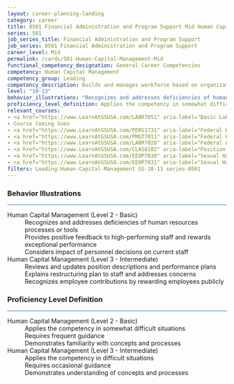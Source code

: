 ```yaml
---
layout: career-planning-landing
category: career
title: 0501 Financial Administration and Program Support Mid Human Capital Management
series: 501
job_series_title: Financial Administration and Program Support
job_series: 0501 Financial Administration and Program Support
career_level: Mid
permalink: /cards/501-Human-Capital-Management-Mid
functional_competency_designation: General Career Competencies
competency: Human Capital Management
competency_group: Leading
competency_description: Builds and manages workforce based on organizational goals, budget considerations, and staffing needs; ensures that employees are appropriately recruited, selected, appraised, and rewarded; takes action to address performance problems; manages a multi-sector workforce and a variety of work situations
level: "10-13"
behavior_illustrations: "Recognizes and addresses deficiencies of human resources processes or tools ? Provides positive feedback to high-performing staff and rewards exceptional performance ? Considers impact of personnel decisions on current staff ? Reviews and updates position descriptions and performance plans ? Explains restructuring plan to staff and addresses concerns ? Recognizes employee contributions by rewarding employees publicly"
proficiency_level_definition: Applies the competency in somewhat difficult situations ? Requires frequent guidance ? Demonstrates familiarity with concepts and processes ? Applies the competency in difficult situations ? Requires occasional guidance ? Demonstrates understanding of concepts and processes
relevant_courses: 
- <a href="https://www.LearnAtGSUSA.com/LABR7051" aria-label="Basic Labor Relations (LABR7051) - https://www.LearnAtGSUSA.com/LABR7051">Basic Labor Relations (LABR7051)</a>, GSU
- Course Coming Soon
- <a href="https://www.LearnAtGSUSA.com/PERS1731" aria-label="Federal Human Resources Management (PERS1731) Self-Paced - https://www.LearnAtGSUSA.com/PERS1731">Federal Human Resources Management (PERS1731) Self-Paced</a>, GSU
- <a href="https://www.LearnAtGSUSA.com/PMGT7011" aria-label="Federal Human Resources Management (PMGT7011) - https://www.LearnAtGSUSA.com/PMGT7011">Federal Human Resources Management (PMGT7011)</a>, GSU
- <a href="https://www.LearnAtGSUSA.com/LABR7020" aria-label="Federal Labor Relations (Basic) (LABR7020) - https://www.LearnAtGSUSA.com/LABR7020">Federal Labor Relations (Basic) (LABR7020)</a>, GSU
- <a href="https://www.LearnAtGSUSA.com/CLAS8102" aria-label="Position Classification for Supervisors and Administrative Staff (CLAS8102) - https://www.LearnAtGSUSA.com/CLAS8102">Position Classification for Supervisors and Administrative Staff (CLAS8102)</a>, GSU
- <a href="https://www.LearnAtGSUSA.com/EEOP7030" aria-label="Sexual Harassment Prevention for Employees (EEOP7030) - https://www.LearnAtGSUSA.com/EEOP7030">Sexual Harassment Prevention for Employees (EEOP7030)</a>, GSU
- <a href="https://www.LearnAtGSUSA.com/EEOP7031" aria-label="Sexual Harassment Prevention for Supervisors (EEOP7031) - https://www.LearnAtGSUSA.com/EEOP7031">Sexual Harassment Prevention for Supervisors (EEOP7031)</a>, GSU
filters: Leading-Human-Capital-Management GS-10-13 series-0501
---
```


<div class="desktop:grid-col-6 margin-y-3">
  <div class="border-top-2 bg-white padding-3 shadow-5 height-full members-hover border-1px button-border border-top-blue radius-lg card-text-color">
    <h3>Behavior Illustrations</h3>
    <hr style="background-color: #1b74e0 !important;"/>
    <dl class="text-base card-content-color"><dt>Human Capital Management (Level 2 - Basic)</dt><dd>Recognizes and addresses deficiencies of human resources processes or tools </dd><dd> Provides positive feedback to high-performing staff and rewards exceptional performance </dd><dd> Considers impact of personnel decisions on current staff</dd><dt>Human Capital Management (Level 3 - Intermediate)</dt><dd>Reviews and updates position descriptions and performance plans </dd><dd> Explains restructuring plan to staff and addresses concerns </dd><dd> Recognizes employee contributions by rewarding employees publicly</dd></dl>
  </div>
</div>
<div class="desktop:grid-col-6 margin-y-3">
  <div class="border-top-2 bg-white padding-3 shadow-5 height-full members-hover border-1px button-border border-top-blue radius-lg card-text-color">
    <h3>Proficiency Level Definition</h3>
     <hr style="background-color: #1b74e0 !important;"/>
    <dl class="text-base card-content-color"><dt>Human Capital Management (Level 2 - Basic)</dt><dd>Applies the competency in somewhat difficult situations </dd><dd> Requires frequent guidance </dd><dd> Demonstrates familiarity with concepts and processes</dd><dt>Human Capital Management (Level 3 - Intermediate)</dt><dd>Applies the competency in difficult situations </dd><dd> Requires occasional guidance </dd><dd> Demonstrates understanding of concepts and processes</dd></dl>
  </div>
</div>